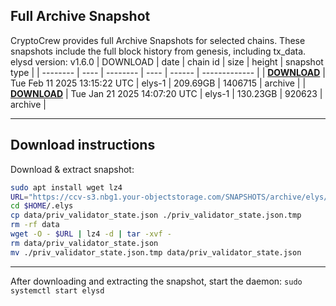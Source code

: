 ## Full Archive Snapshot
CryptoCrew provides full Archive Snapshots for selected chains. These snapshots include the full block history from genesis, including tx_data.
elysd version: v1.6.0
| DOWNLOAD | date | chain id | size | height | snapshot type |
| -------- | ---- | -------- | ---- | ------ | ------------- |
| **[DOWNLOAD](https://ccv-s3.nbg1.your-objectstorage.com/SNAPSHOTS/archive/elys/elys-1_1406715.tar.lz4)** | Tue Feb 11 2025 13:15:22 UTC | elys-1 | 209.69GB | 1406715 | archive |
| **[DOWNLOAD](https://ccv-s3.nbg1.your-objectstorage.com/SNAPSHOTS/archive/elys/elys-1_920623.tar.lz4)** | Tue Jan 21 2025 14:07:20 UTC | elys-1 | 130.23GB | 920623 | archive |

---

## Download instructions
Download & extract snapshot:
```sh
sudo apt install wget lz4
URL="https://ccv-s3.nbg1.your-objectstorage.com/SNAPSHOTS/archive/elys/"
cd $HOME/.elys
cp data/priv_validator_state.json ./priv_validator_state.json.tmp
rm -rf data
wget -O - $URL | lz4 -d | tar -xvf -
rm data/priv_validator_state.json
mv ./priv_validator_state.json.tmp data/priv_validator_state.json
```
---

After downloading and extracting the snapshot, start the daemon:
`sudo systemctl start elysd`
